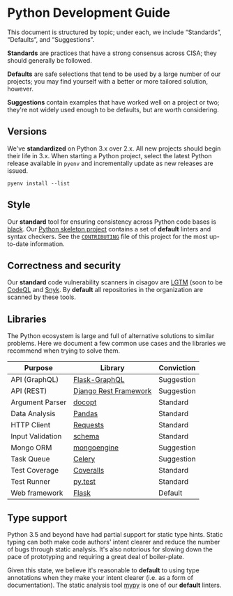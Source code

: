 # Python Development Guide #

This document is structured by topic; under each, we include “Standards”,
“Defaults”, and “Suggestions”.

**Standards** are practices that have a strong consensus across CISA; they
should generally be followed.

**Defaults** are safe selections that tend to be used by a large number of our
projects; you may find yourself with a better or more tailored solution,
however.

**Suggestions** contain examples that have worked well on a project or two;
they're not widely used enough to be defaults, but are worth considering.

## Versions ##

We've **standardized** on Python 3.x over 2.x.  All new projects should begin
their life in 3.x.  When starting a Python project, select the latest Python
release available in `pyenv` and incrementally update as new releases are issued.

`pyenv install --list`

## Style ##

Our **standard** tool for ensuring consistency across Python code bases is
[black](https://github.com/psf/black). Our
[Python skeleton project](https://github.com/cisagov/skeleton-python-library)
contains a set of **default** linters and syntax checkers.  See the
[`CONTRIBUTING`](https://github.com/cisagov/skeleton-python-library/blob/develop/CONTRIBUTING.md)
file of this project for the most up-to-date information.

## Correctness and security ##

Our **standard** code vulnerability scanners in cisagov are
[LGTM](https://lgtm.com) (soon to be [CodeQL](https://codeql.github.com/) and [Snyk](https://snyk.io).
By **default** all repositories in the organization are scanned by these tools.

## Libraries ##

The Python ecosystem is large and full of alternative solutions to similar
problems. Here we document a few common use cases and the libraries we
recommend when trying to solve them.

| Purpose | Library | Conviction |
| --- | --- | --- |
| API (GraphQL) | [Flask-GraphQL] | Suggestion |
| API (REST) | [Django Rest Framework] | Suggestion |
| Argument Parser | [docopt](http://docopt.org) | Standard |
| Data Analysis | [Pandas](https://pandas.pydata.org) | Standard |
| HTTP Client | [Requests](https://requests.readthedocs.io/) | Standard |
| Input Validation | [schema](https://github.com/keleshev/schema) | Standard |
| Mongo ORM | [mongoengine](http://mongoengine.org) | Suggestion |
| Task Queue | [Celery](http://www.celeryproject.org/) | Suggestion |
| Test Coverage | [Coveralls] | Standard |
| Test Runner | [py.test](https://docs.pytest.org/en/latest/) | Standard |
| Web framework | [Flask](https://palletsprojects.com/p/flask/) | Default |

## Type support ##

Python 3.5 and beyond have had partial support for static type hints. Static
typing can both make code authors' intent clearer and reduce the number of
bugs through static analysis. It's also notorious for slowing down the pace of
prototyping and requiring a great deal of boiler-plate.

Given this state, we believe it's reasonable to **default** to using type
annotations when they make your intent clearer (i.e. as a form of
documentation). The static analysis tool
[mypy](http://mypy.readthedocs.io/en/latest/) is one of our **default** linters.

[Coveralls]: http://github.com/coveralls-clients/coveralls-python
[Django Rest Framework]: http://www.django-rest-framework.org/
[Flask-GraphQL]: https://github.com/graphql-python/flask-graphql
